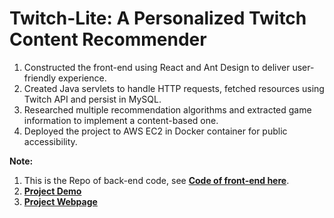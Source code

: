 # Twitch-Lite: A Personalized Twitch Content Recommender                           
1. Constructed the front-end using React and Ant Design to deliver user-friendly experience.
2. Created Java servlets to handle HTTP requests, fetched resources using Twitch API and persist in MySQL.
3. Researched multiple recommendation algorithms and extracted game information to implement a content-based one.
4. Deployed the project to AWS EC2 in Docker container for public accessibility.

**Note:** 
1. This is the Repo of back-end code, see [**Code of front-end here**](https://github.com/wuyang-liu/twitchlite-frontend).
2. [**Project Demo**](https://drive.google.com/file/d/1-C55I6K-_B27GZdwT8OLnvT9r1Gc1St1/view?usp=sharing)
3. [**Project Webpage**](http://ec2-54-67-35-60.us-west-1.compute.amazonaws.com)
